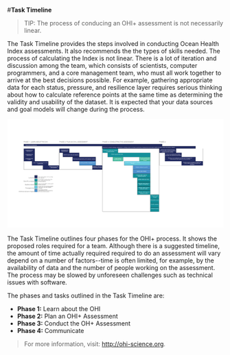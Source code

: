 #**Task Timeline**

> TIP: The process of conducing an OHI+ assessment is not necessarily linear.

The Task Timeline provides the steps involved in conducting Ocean Health Index assessments. It also recommends the the types of skills needed. The process of calculating the Index is not linear. There is a lot of iteration and discussion among the team, which consists of scientists, computer programmers, and a core management team, who must all work together to arrive at the best decisions possible. For example, gathering appropriate data for each status, pressure, and resilience layer requires serious thinking about how to calculate reference points at the same time as determining the validity and usability of the dataset. It is expected that your data sources and goal models will change during the process.

![A timeline of the OHI+ assessment process.](./Figures/task_timeline-01.png)

The Task Timeline outlines four phases for the OHI+ process. It shows the proposed roles required for a team. Although there is a suggested timeline, the amount of time actually required required to do an assessment will vary depend on a number of factors--time is often limited, for example, by the availability of data and the number of people working on the assessment. The process may be slowed by unforeseen challenges such as technical issues with software.

The phases and tasks outlined in the Task Timeline are:

- **Phase 1:** Learn about the OHI
- **Phase 2:** Plan an OHI+ Assessment
- **Phase 3:** Conduct the OH+ Assessment
- **Phase 4:** Communicate

> For more information, visit: http://ohi-science.org.
